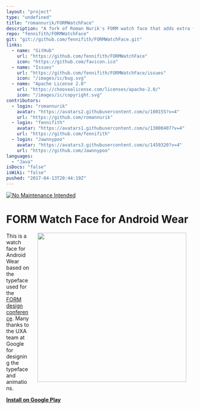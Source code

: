 ```yaml
---
layout: "project"
type: "undefined"
title: "romannurik/FORMWatchFace"
description: "A fork of Roman Nurik's FORM watch face that adds extra features for Android Wear 2.0."
repo: "fennifith/FORMWatchFace"
git: "git://github.com/fennifith/FORMWatchFace.git"
links: 
  - name: "GitHub"
    url: "https://github.com/fennifith/FORMWatchFace"
    icon: "https://github.com/favicon.ico"
  - name: "Issues"
    url: "https://github.com/fennifith/FORMWatchFace/issues"
    icon: "/images/ic/bug.svg"
  - name: "Apache License 2.0"
    url: "https://choosealicense.com/licenses/apache-2.0/"
    icon: "/images/ic/copyright.svg"
contributors: 
  - login: "romannurik"
    avatar: "https://avatars2.githubusercontent.com/u/100155?v=4"
    url: "https://github.com/romannurik"
  - login: "fennifith"
    avatar: "https://avatars1.githubusercontent.com/u/13000407?v=4"
    url: "https://github.com/fennifith"
  - login: "Jawnnypoo"
    avatar: "https://avatars3.githubusercontent.com/u/1459320?v=4"
    url: "https://github.com/Jawnnypoo"
languages: 
  - "Java"
isDocs: "false"
isWiki: "false"
pushed: "2017-04-13T20:44:19Z"
---
```


[![No Maintenance Intended](http://unmaintained.tech/badge.svg)](http://unmaintained.tech/)

FORM Watch Face for Android Wear
================================

<img src="https://github.com/romannurik/FORMWatchFace/raw/master/art/feature.png" width="400" align="right" hspace="20">

This is a watch face for Android Wear based on the typeface used for the [FORM design conference](http://www.google.com/design/form). Many thanks to the UXA team at Google for designing the typeface and animations.

**[Install on Google Play](https://play.google.com/store/apps/details?id=net.nurik.roman.formwatchface)**
